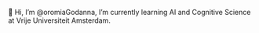 👋 Hi, I’m @oromiaGodanna, I’m currently learning AI and Cognitive Science at Vrije Universiteit Amsterdam.


<!---
oromiaGodanna/oromiaGodanna is a ✨ special ✨ repository because its `README.md` (this file) appears on your GitHub profile.
You can click the Preview link to take a look at your changes.
--->
